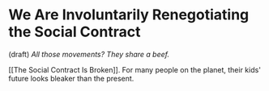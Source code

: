 # We Are Involuntarily Renegotiating the Social Contract 
(draft) 
*All those movements? They share a beef.* 

[[The Social Contract Is Broken]]. For many people on the planet, their kids' future looks bleaker than the present. 